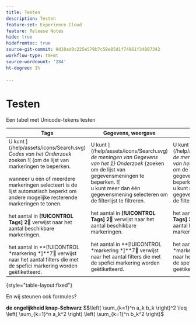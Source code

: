 ```yaml
---
title: Testen
description: Testen
feature-set: Experience Cloud
feature: Release Notes
hide: true
hidefromtoc: true
source-git-commit: 9d10ad0c225e579b7c58e85d1f74961f34807342
workflow-type: tm+mt
source-wordcount: '284'
ht-degree: 1%

---
```



# Testen

Een tabel met Unicode-tekens testen

| Tags | Gegevens, weergave | Eigenaars | Overige filters |
|---|---|---|---|
| U kunt ](/help/assets/icons/Search.svg) *Codes van het Onderzoek* zoeken ![ {om de lijst van markeringen te beperken. <br/><br/> wanneer u één of meerdere markeringen selecteert is de lijst automatisch beperkt om andere mogelijke resterende markeringen te tonen. <br/><br/> het aantal in **[!UICONTROL Tags]** **2︎⃣** verwijst naar het aantal beschikbare markeringen. <br/><br/> het aantal in **[!UICONTROL *markering *]**7︎⃣ verwijst naar het aantal filters die met de spefici markering worden geëtiketteerd. | U kunt ](/help/assets/icons/Search.svg) *de meningen van Gegevens van het 1} Onderzoek* {zoeken om de lijst van gegevensmeningen te beperken. ![ <br/> u kunt meer dan één gegevensmening selecteren om de filterlijst te filtreren. <br/><br/> het aantal in **[!UICONTROL Tags]** **2︎⃣** verwijst naar het aantal beschikbare markeringen. <br/><br/> het aantal in **[!UICONTROL *markering *]**7︎⃣ verwijst naar het aantal filters die met de spefici markering worden geëtiketteerd. | U kunt ](/help/assets/icons/Search.svg) *de meningen van Gegevens van het 1} Onderzoek* {zoeken om de lijst van gegevensmeningen te beperken. ![ <br/> u kunt meer dan één gegevensmening selecteren om de filterlijst te filtreren. <br/><br/> het aantal in **[!UICONTROL Tags]** **2︎⃣** verwijst naar het aantal beschikbare markeringen. <br/><br/> het aantal in **[!UICONTROL *markering *]**7︎⃣ verwijst naar het aantal filters die met de spefici markering worden geëtiketteerd. | U kunt ](/help/assets/icons/Search.svg) *de meningen van Gegevens van het 1} Onderzoek* {zoeken om de lijst van gegevensmeningen te beperken. ![ <br/> u kunt meer dan één gegevensmening selecteren om de filterlijst te filtreren. <br/><br/> het aantal in **[!UICONTROL Tags]** **2︎⃣** verwijst naar het aantal beschikbare markeringen. <br/><br/> het aantal in **[!UICONTROL *markering *]**7︎⃣ verwijst naar het aantal filters die met de spefici markering worden geëtiketteerd. ???? |

{style="table-layout:fixed"}


En wij steunen ook formules?

**de ongelijkheid knap-Schwarz**
$$\left( \sum_{k=1}^n a_k b_k \right)^2 \leq \left( \sum_{k=1}^n a_k^2 \right) \left( \sum_{k=1}^n b_k^2 \right)$


